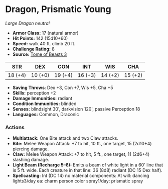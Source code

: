 # Dragon, Prismatic Young

*Large* *Dragon* *neutral*

- **Armor Class:** 17 (natural armor)
- **Hit Points:** 142 (15d10+60)
- **Speed:** walk 40 ft. climb 20 ft.
- **Challenge Rating:** 8
- **Source:** [Tome of Beasts 3](https://koboldpress.com/kpstore/product/tome-of-beasts-2-for-5th-edition/)

| STR | DEX | CON | INT | WIS | CHA |
| --- | --- | --- | --- | --- | --- |
| 18 (+4) | 10 (+0) | 19 (+4) | 16 (+3) | 14 (+2) | 15 (+2) |

- **Saving Throws**: Dex +3, Con +7, Wis +5, Cha +5
- **Skills:** perception +2
- **Damage Immunities:** radiant
- **Condition Immunities:** blinded
- **Senses:** blindsight 30', darkvision 120', passive Perception 18
- **Languages:** Common, Draconic
### Actions
- **Multiattack:** One Bite attack and two Claw attacks.
- **Bite:** Melee Weapon Attack: +7 to hit, 10 ft., one target, 15 (2d10+4) piercing damage.
- **Claw:** Melee Weapon Attack: +7 to hit, 5 ft., one target, 11 (2d6+4) slashing damage.
- **Light Beam (Recharge 5–6):** Emits a beam of white light in a 60' line that is 5 ft. wide. Each creature in that line: 36 (8d8) radiant (DC 15 Dex half). 
- **Spellcasting:** Int (DC 14) no material components: At will: dancing lights3/day ea: charm person color spray1/day: prismatic spray
